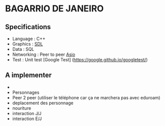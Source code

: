 # BAGARRIO DE JANEIRO

## Specifications

- Language : C++
- Graphics : [SDL](https://www.libsdl.org/)
- Data : SQL
- Networking : Peer to peer [Asio](https://think-async.com/Asio/)
- Test : Unit test [Google Test] (https://google.github.io/googletest/)

## A implementer
- 
- Personnages
- Peer 2 peer (utiliser le téléphone car ça ne marchera pas avec eduroam)
- deplacement des personnage
- nouriture
- interaction J/J
- interaction E/J